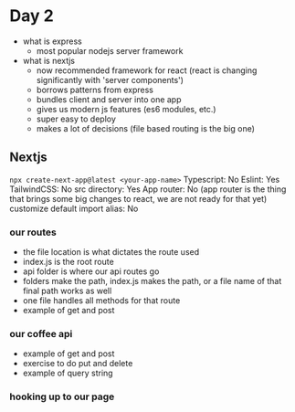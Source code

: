 # Day 2

- what is express
  - most popular nodejs server framework
- what is nextjs
  - now recommended framework for react (react is changing significantly with 'server components')
  - borrows patterns from express
  - bundles client and server into one app
  - gives us modern js features (es6 modules, etc.)
  - super easy to deploy
  - makes a lot of decisions (file based routing is the big one)

## Nextjs

`npx create-next-app@latest <your-app-name>`
Typescript: No
Eslint: Yes
TailwindCSS: No
src directory: Yes
App router: No (app router is the thing that brings some big changes to react, we are not ready for that yet)
customize default import alias: No

### our routes

- the file location is what dictates the route used
- index.js is the root route
- api folder is where our api routes go
- folders make the path, index.js makes the path, or a file name of that final path works as well
- one file handles all methods for that route
- example of get and post

### our coffee api

- example of get and post
- exercise to do put and delete
- example of query string

### hooking up to our page

